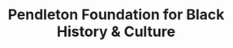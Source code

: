 ---
layout: repo
title: "Pendleton Foundation for Black History & Culture"
id: 2165
permalink: repos/2165/
---